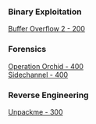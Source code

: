 ### Binary Exploitation
[Buffer Overflow 2 - 200](./Binary%20Exploitation/Buffer%20Overflow%202/README.md)</br>

### Forensics
[Operation Orchid - 400](./Forensics/Operation%20Orchid/README.md)</br>
[Sidechannel - 400](./Forensics/Sidechannel/README.md)</br>

### Reverse Engineering
[Unpackme - 300](./Reverse%20Engineering/README.md)</br>
